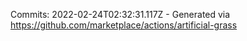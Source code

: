 Commits: 2022-02-24T02:32:31.117Z - Generated via https://github.com/marketplace/actions/artificial-grass
<br>
